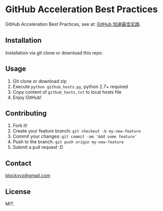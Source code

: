 # GitHub Acceleration Best Practices

GitHub Acceleration Best Practices, see at: [GitHub 加速最佳实践](https://dbarobin.com/2017/01/24/github-acceleration-best-practices).

## Installation

Installation via git clone or download this repo.

## Usage

1. Git clone or download zip
2. Execute `python github_hosts.py`, python 2.7+ required
3. Copy content of `github_hosts.txt` to local hosts file
4. Enjoy GitHub!

## Contributing

1. Fork it!
2. Create your feature branch: `git checkout -b my-new-feature`
3. Commit your changes: `git commit -am 'Add some feature'`
4. Push to the branch: `git push origin my-new-feature`
5. Submit a pull request :D

## Contact

blockxyz@gmail.com

## License

MIT.


